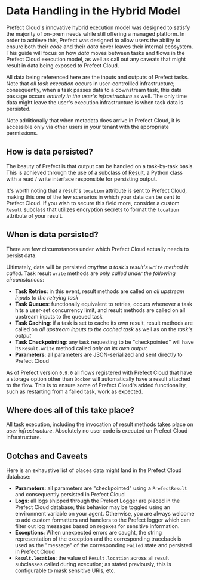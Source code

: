 # Data Handling in the Hybrid Model

Prefect Cloud's innovative hybrid execution model was designed to satisfy the majority of on-prem needs while still offering a managed platform. In order to achieve this, Prefect was designed to allow users the ability to ensure both their _code_ and their _data_ never leaves their internal ecosystem. This guide will focus on how _data_ moves between tasks and flows in the Prefect Cloud execution model, as well as call out any caveats that might result in data being exposed to Prefect Cloud.

All data being referenced here are the inputs and outputs of Prefect tasks. Note that _all task execution_ occurs in user-controllled infrastructure; consequently, when a task passes data to a downstream task, this data passage occurs _entirely in the user's infrastructure_ as well. The only time data might leave the user's execution infrastructure is when task data is persisted.

Note additionally that when metadata does arrive in Prefect Cloud, it is accessible only via other users in your tenant with the appropriate permissions.

## How is data persisted?

The beauty of Prefect is that output can be handled on a task-by-task basis. This is achieved through the use of a subclass of [Result](https://docs.prefect.io/core/concepts/results.html), a Python class with a read / write interface responsible for persisting output.

It's worth noting that a result's `location` attribute is sent to Prefect Cloud, making this one of the few scenarios in which your data can be sent to Prefect Cloud. If you wish to secure this field more, consider a custom `Result` subclass that utilizes encryption secrets to format the `location` attribute of your result.

## When is data persisted?

There are few circumstances under which Prefect Cloud actually needs to persist data.

Ultimately, data will be persisted _anytime a task's result's `write` method is called_. Task result `write` methods are _only called under the following circumstances_:

- **Task Retries**: in this event, result methods are called on _all upstream inputs to the retrying task_
- **Task Queues**: functionally equivalent to retries, occurs whenever a task hits a user-set concurrency limit, and result methods are called on all upstream inputs to the queued task
- **Task Caching**: if a task is set to cache its own result, result methods are called on _all upstream inputs to the cached task_ as well as on the _task's output_
- **Task Checkpointing**: any task requesting to be "checkpointed" will have its `Result.write` method called _only on its own output_
- **Parameters**: all parameters are JSON-serialized and sent directly to Prefect Cloud

As of Prefect version `0.9.0` all flows registered with Prefect Cloud that have a storage option other than `Docker` will automatically have a result attached to the flow. This is to ensure some of Prefect Cloud's added functionality, such as restarting from a failed task, work as expected.

## Where does all of this take place?

All task execution, including the invocation of result methods takes place on _user infrastructure_. Absolutely no user code is executed on Prefect Cloud infrastructure.

## Gotchas and Caveats

Here is an exhaustive list of places data might land in the Prefect Cloud database:

- **Parameters**: all parameters are "checkpointed" using a `PrefectResult` and consequently persisted in Prefect Cloud
- **Logs**: all logs shipped through the Prefect Logger are placed in the Prefect Cloud database; this behavior may be toggled using an environment variable on your agent. Otherwise, you are always welcome to add custom formatters and handlers to the Prefect logger which can filter out log messages based on regexes for sensitive information.
- **Exceptions**: When unexpected errors are caught, the string representation of the exception and the corresponding traceback is used as the "message" of the corresponding `Failed` state and persisted in Prefect Cloud
- **`Result.location`**: the value of `Result.location` across all result subclasses called during execution; as stated previously, this is configurable to mask sensitive URIs, etc.
